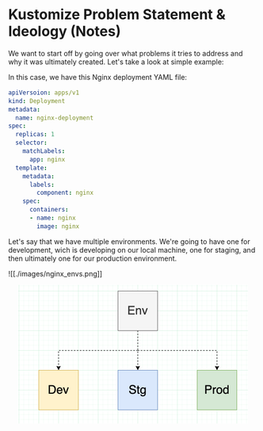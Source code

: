 # Kustomize Problem Statement & Ideology (Notes)

We want to start off by going over what problems it tries to address and why it was ultimately created. Let's take a look at simple example:

In this case, we have this Nginx deployment YAML file:
```yaml
apiVersoion: apps/v1
kind: Deployment
metadata:
  name: nginx-deployment
spec:
  replicas: 1
  selector:
    matchLabels:
      app: nginx
  template:
    metadata:
      labels:
        component: nginx
    spec:
      containers:
      - name: nginx
        image: nginx
```

Let's say that we have multiple environments. We're going to have one for development, wich is developing on our local machine, one for staging, and then ultimately one for our production environment.

![[./images/nginx_envs.png]]

<center>
  <img src="./images/nginx_envs.png">
</center>
